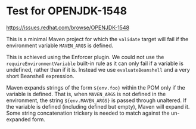 # Test for OPENJDK-1548

<https://issues.redhat.com/browse/OPENJDK-1548>

This is a minimal Maven project for which the `validate` target will fail
if the environment variable `MAVEN_ARGS` is defined.

This is achieved using the Enforcer plugin. We could not use the
`requireEnvironmentVariable` built-in rule as it can only fail if a variable
is undefined, rather than if it is. Instead we use `evaluateBeanshell` and
a very short Beanshell expression.

Maven expands strings of the form `${env.foo}` within the POM only if the
variable is defined. That is, when `MAVEN_ARGS` is not defined in the
environment, the string `${env.MAVEN_ARGS}` is passed through unaltered.
If the variable is defined (including defined but empty), Maven will expand
it. Some string concatenation trickery is needed to match against the
un-expanded form.
